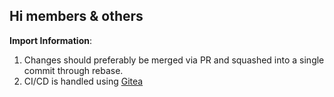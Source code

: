 ## Hi members & others

**Import Information**:

1. Changes should preferably be merged via PR and squashed into a single commit through rebase.
2. CI/CD is handled using [Gitea](https://eoelab.org:1027)
